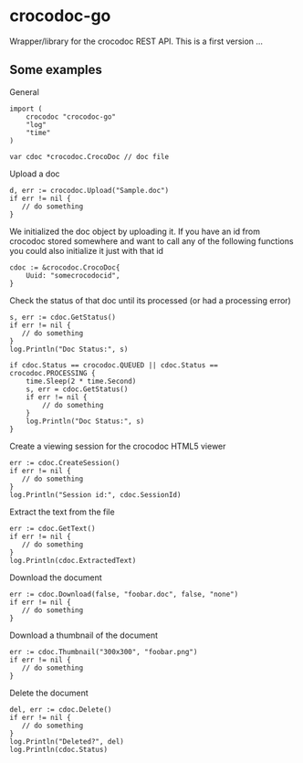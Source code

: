 crocodoc-go
===========

Wrapper/library for the crocodoc REST API. This is a first version ...


Some examples
-------------

General

```
import (
	crocodoc "crocodoc-go"
    "log"
    "time"
)

var cdoc *crocodoc.CrocoDoc // doc file
```


Upload a doc

```
d, err := crocodoc.Upload("Sample.doc")
if err != nil {
   // do something
}
```

We initialized the doc object by uploading it. If you have an id from crocodoc stored somewhere and want to call any of the following functions you could also initialize it just with that id

```
cdoc := &crocodoc.CrocoDoc{
	Uuid: "somecrocodocid",
}
```

Check the status of that doc until its processed (or had a processing error)

```
s, err := cdoc.GetStatus()
if err != nil {
   // do something
}
log.Println("Doc Status:", s)

if cdoc.Status == crocodoc.QUEUED || cdoc.Status == crocodoc.PROCESSING {
	time.Sleep(2 * time.Second)
	s, err = cdoc.GetStatus()
	if err != nil {
        // do something
	}
	log.Println("Doc Status:", s)
}
```

Create a viewing session for the crocodoc HTML5 viewer

```
err := cdoc.CreateSession()
if err != nil {
   // do something
}
log.Println("Session id:", cdoc.SessionId)
```

Extract the text from the file

```
err := cdoc.GetText()
if err != nil {
   // do something
}
log.Println(cdoc.ExtractedText)
```

Download the document

```
err := cdoc.Download(false, "foobar.doc", false, "none")
if err != nil {
   // do something
}
```

Download a thumbnail of the document

```
err := cdoc.Thumbnail("300x300", "foobar.png")
if err != nil {
   // do something
}
```

Delete the document

```
del, err := cdoc.Delete()
if err != nil {
   // do something
}
log.Println("Deleted?", del)
log.Println(cdoc.Status)
```